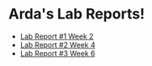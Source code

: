 # Arda's Lab Reports!

- [Lab Report #1 Week 2](/Week_2_Lab_Report.md)
- [Lab Report #2 Week 4](/Week_4_Lab_Report.md)
- [Lab Report #3 Week 6](/Week_6_Lab_Report.md)